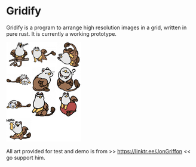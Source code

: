 # Gridify

Gridify is a program to arrange high resolution images in a grid, written in pure rust. It is currently a working prototype.

<img src="test_output.png" alt="Demonstration of a grid" width ="200" />

All art provided for test and demo is from >> https://linktr.ee/JonGriffon << go support him.
